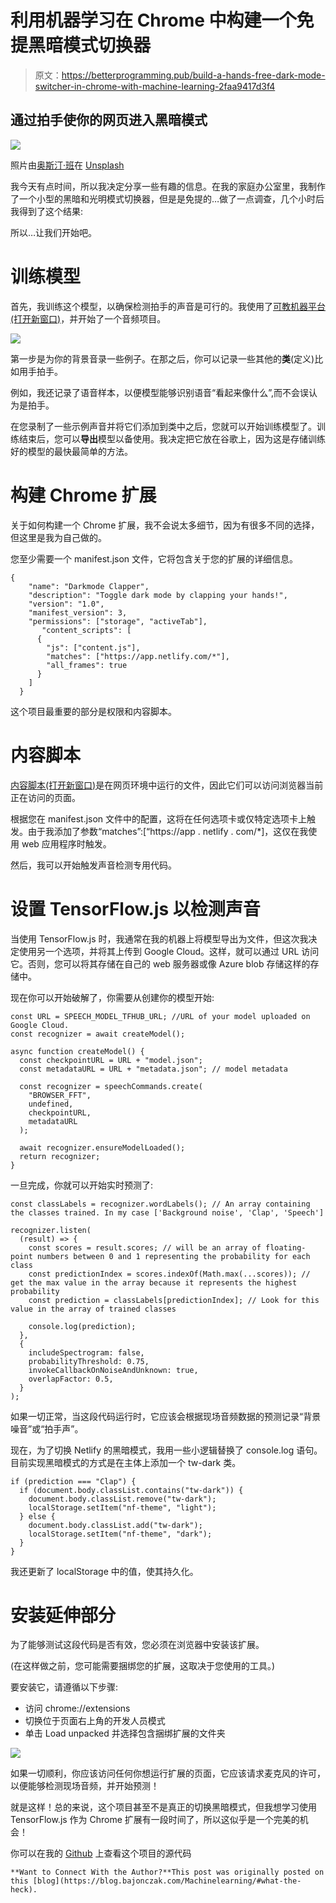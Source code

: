 # 利用机器学习在 Chrome 中构建一个免提黑暗模式切换器

> 原文：<https://betterprogramming.pub/build-a-hands-free-dark-mode-switcher-in-chrome-with-machine-learning-2faa9417d3f4>

## 通过拍手使你的网页进入黑暗模式

![](img/dfdb79f0c36ec2387a23e9c79994b4eb.png)

照片由[奥斯汀·班](https://unsplash.com/@austinban?utm_source=medium&utm_medium=referral)在 [Unsplash](https://unsplash.com?utm_source=medium&utm_medium=referral)

我今天有点时间，所以我决定分享一些有趣的信息。在我的家庭办公室里，我制作了一个小型的黑暗和光明模式切换器，但是是免提的…做了一点调查，几个小时后我得到了这个结果:

所以…让我们开始吧。

# 训练模型

首先，我训练这个模型，以确保检测拍手的声音是可行的。我使用了[可教机器平台(打开新窗口)](https://teachablemachine.withgoogle.com/)，并开始了一个音频项目。

![](img/457ee538cd507bda3d4fe4074556a018.png)

第一步是为你的背景音录一些例子。在那之后，你可以记录一些其他的**类**(定义)比如用手拍手。

例如，我还记录了语音样本，以便模型能够识别语音“看起来像什么”,而不会误认为是拍手。

在您录制了一些示例声音并将它们添加到类中之后，您就可以开始训练模型了。训练结束后，您可以**导出**模型以备使用。我决定把它放在谷歌上，因为这是存储训练好的模型的最快最简单的方法。

# 构建 Chrome 扩展

关于如何构建一个 Chrome 扩展，我不会说太多细节，因为有很多不同的选择，但这里是我为自己做的。

您至少需要一个 manifest.json 文件，它将包含关于您的扩展的详细信息。

```
{
    "name": "Darkmode Clapper",
    "description": "Toggle dark mode by clapping your hands!",
    "version": "1.0",
    "manifest_version": 3,
    "permissions": ["storage", "activeTab"],
       "content_scripts": [
      {
        "js": ["content.js"],
        "matches": ["https://app.netlify.com/*"],
        "all_frames": true
      }
    ]
  }
```

这个项目最重要的部分是权限和内容脚本。

# 内容脚本

[内容脚本(打开新窗口)](https://developer.chrome.com/docs/extensions/mv2/content_scripts/)是在网页环境中运行的文件，因此它们可以访问浏览器当前正在访问的页面。

根据您在 manifest.json 文件中的配置，这将在任何选项卡或仅特定选项卡上触发。由于我添加了参数“matches”:[“https://app . netlify . com/*]，这仅在我使用 web 应用程序时触发。

然后，我可以开始触发声音检测专用代码。

# 设置 TensorFlow.js 以检测声音

当使用 TensorFlow.js 时，我通常在我的机器上将模型导出为文件，但这次我决定使用另一个选项，并将其上传到 Google Cloud。这样，就可以通过 URL 访问它。否则，您可以将其存储在自己的 web 服务器或像 Azure blob 存储这样的存储中。

现在你可以开始破解了，你需要从创建你的模型开始:

```
const URL = SPEECH_MODEL_TFHUB_URL; //URL of your model uploaded on Google Cloud.
const recognizer = await createModel();

async function createModel() {
  const checkpointURL = URL + "model.json";
  const metadataURL = URL + "metadata.json"; // model metadata

  const recognizer = speechCommands.create(
    "BROWSER_FFT",
    undefined,
    checkpointURL,
    metadataURL
  );

  await recognizer.ensureModelLoaded();
  return recognizer;
}
```

一旦完成，你就可以开始实时预测了:

```
const classLabels = recognizer.wordLabels(); // An array containing the classes trained. In my case ['Background noise', 'Clap', 'Speech']

recognizer.listen(
  (result) => {
    const scores = result.scores; // will be an array of floating-point numbers between 0 and 1 representing the probability for each class
    const predictionIndex = scores.indexOf(Math.max(...scores)); // get the max value in the array because it represents the highest probability
    const prediction = classLabels[predictionIndex]; // Look for this value in the array of trained classes

    console.log(prediction);
  },
  {
    includeSpectrogram: false,
    probabilityThreshold: 0.75,
    invokeCallbackOnNoiseAndUnknown: true,
    overlapFactor: 0.5,
  }
);
```

如果一切正常，当这段代码运行时，它应该会根据现场音频数据的预测记录“背景噪音”或“拍手声”。

现在，为了切换 Netlify 的黑暗模式，我用一些小逻辑替换了 console.log 语句。目前实现黑暗模式的方式是在主体上添加一个 tw-dark 类。

```
if (prediction === "Clap") {
  if (document.body.classList.contains("tw-dark")) {
    document.body.classList.remove("tw-dark");
    localStorage.setItem("nf-theme", "light");
  } else {
    document.body.classList.add("tw-dark");
    localStorage.setItem("nf-theme", "dark");
  }
}
```

我还更新了 localStorage 中的值，使其持久化。

# 安装延伸部分

为了能够测试这段代码是否有效，您必须在浏览器中安装该扩展。

(在这样做之前，您可能需要捆绑您的扩展，这取决于您使用的工具。)

要安装它，请遵循以下步骤:

*   访问 chrome://extensions
*   切换位于页面右上角的开发人员模式
*   单击 Load unpacked 并选择包含捆绑扩展的文件夹

![](img/c9aa5280ea5fcebe6ebd7ec66b54aec9.png)

如果一切顺利，你应该访问任何你想运行扩展的页面，它应该请求麦克风的许可，以便能够检测现场音频，并开始预测！

就是这样！总的来说，这个项目甚至不是真正的切换黑暗模式，但我想学习使用 TensorFlow.js 作为 Chrome 扩展有一段时间了，所以这似乎是一个完美的机会！

你可以在我的 [Github](https://github.com/SBajonczak/BlogClapExample) 上查看这个项目的源代码

```
**Want to Connect With the Author?**This post was originally posted on this [blog](https://blog.bajonczak.com/Machinelearning/#what-the-heck).
```